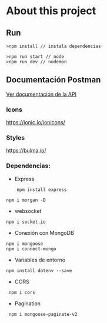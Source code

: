 # About this project

## Run

```
>npm install // instala dependencias
```

```
>npm run start // node
>npm run dev // nodemon
```

## Documentación Postman

[Ver documentación de la API](https://documenter.getpostman.com/view/13362314/2s93sf2WXA)

### Icons

https://ionic.io/ionicons/

### Styles

https://bulma.io/

### Dependencias:

- Express

```
    npm install express
```

```
npm i morgan -D
```

- websocket

```
npm i socket.io
```

- Conexión con MongoDB

```
npm i mongoose
npm i connect-mongo
```

- Variables de entorno

```
npm install dotenv --save
```

- CORS

```
 npm i cors
```

- Pagination

```
 npm i mongoose-paginate-v2
```
